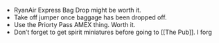 - RyanAir Express Bag Drop might be worth it.
- Take off jumper once baggage has been dropped off.
- Use the Priorty Pass AMEX thing. Worth it.
- Don’t forget to get spirit miniatures before going to [[The Pub]]. I forg